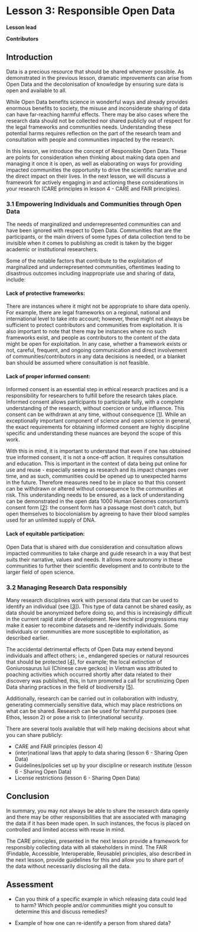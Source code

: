 # Lesson 3: Responsible Open Data

**Lesson lead**

**Contributors**

## Introduction
Data is a precious resource that should be shared whenever possible. As demonstrated in the previous lesson, dramatic improvements can arise from Open Data and the decolonisation of knowledge by ensuring sure data is open and available to all. 

While Open Data benefits science in wonderful ways and already provides enormous benefits to society, the misuse and inconsiderate sharing of data can have far-reaching harmful effects. There may be also cases where the research data should not be collected nor shared publicly out of respect for the legal frameworks and communities needs. Understanding these potential harms requires reflection on the part of the research team and consultation with people and communities impacted by the research. 

In this lesson, we introduce the concept of Responsible Open Data. These are points for consideration when thinking about making data open and managing it once it is open, as well as elaborating on ways for providing impacted communities the opportunity to drive the scientific narrative and the direct impact on their lives. In the next lesson, we will discuss a framework for actively engaging in and actioning these considerations in your research (CARE principles in lesson 4 - CARE and FAIR principles).

### 3.1 Empowering Individuals and Communities through Open Data

The needs of marginalized and underrepresented communities can and have been ignored with respect to Open Data. Communities that are the participants, or the main drivers of some types of data collection tend to be invisible when it comes to publishing as credit is taken by the bigger academic or institutional researchers. 

Some of the notable factors that contribute to the exploitation of marginalized and underrepresented communities, oftentimes leading to disastrous outcomes including inappropriate use and sharing of data, include:  

#### Lack of protective frameworks: 
There are instances where it might not be appropriate to share data openly. For example, there are legal frameworks on a regional, national and international level to take into account; however, these might not always be sufficient to protect contributors and communities from exploitation. It is also important to note that there may be instances where no such frameworks exist, and people as contributors to the content of the data might be open for exploitation. In any case, whether a framework exists or not, careful, frequent, and ongoing communication and direct involvement of communities/contributors in any data decisions is needed, or a blanket ban should be assumed where consultation is not feasible. 

#### Lack of proper informed consent: 
Informed consent is an essential step in ethical research practices and is a responsibility for researchers to fulfill before the research takes place. Informed consent allows participants to participate fully, with a complete understanding of the research, without coercion or undue influence. This consent can be withdrawn at any time, without consequence [[1](https://researchsupport.admin.ox.ac.uk/governance/ethics/resources/consent#:~:text=Informed%20consent%20is%20one%20of,before%20they%20enter%20the%20research.)]. While an exceptionally important component of science and open science in general, the exact requirements for obtaining informed consent are highly discipline specific and understanding these nuances are beyond the scope of this work.  

With this in mind, it is important to understand that even if one has obtained true informed consent, it is not a once-off action. It requires consultation and education. This is important in the context of data being put online for use and reuse - especially seeing as research and its impact changes over time, and as such, communities could be opened up to unexpected harms in the future. Therefore measures need to be in place so that this consent can be withdrawn or altered without consequence to the communities at risk. This understanding needs to be ensured, as a lack of understanding can be demonstrated in the open data 1000 Human Genomes consortium’s consent form [[2](https://www.internationalgenome.org/sites/1000genomes.org/files/docs/Informed%20Consent%20Form%20Template.pdf)]: the consent form has a passage most don’t catch, but open themselves to biocolonialism by agreeing to have their blood samples used for an unlimited supply of DNA.


#### Lack of equitable participation: 
Open Data that is shared with due consideration and consultation allows impacted communities to take charge and guide research in a way that best suits their narrative, values and needs. It allows more autonomy in these communities to further their scientific development and to contribute to the larger field of open science. 

### 3.2 Managing Research Data responsibly
Many research disciplines work with personal data that can be used to identify an individual (see [[3](https://the-turing-way.netlify.app/reproducible-research/rdm/rdm-personal.html)]). This type of data cannot be shared easily, as data should be anonymized before doing so, and this is increasingly difficult in the current rapid state of development. New technical progressions may make it easier to recombine datasets and re-identify individuals. Some individuals or communities are more susceptible to exploitation, as described earlier. 

The accidental detrimental effects of Open Data may extend beyond individuals and affect others; i.e., endangered species or natural resources that should be protected [[4](https://doi.org/10.1038/s41559-018-0608-1)], for example; the local extinction of Goniurosaurus luii (Chinese cave geckos) in Vietnam was attributed to poaching activities which occurred shortly after data related to their discovery was published, this, in turn promoted a call for scrutinizing Open Data sharing practices in the field of biodiversity [[5](https://doi.org/10.1126/science.aan1362)].

Additionally, research can be carried out in collaboration with industry, generating commercially sensitive data, which may place restrictions on what can be shared. Research can be used for harmful purposes (see Ethos, lesson 2) or pose a risk to (inter)national security.

There are several tools available that will help making decisions about what you can share publicly:

* CARE and FAIR principles (lesson 4)
* (inter)national laws that apply to data sharing (lesson 6 - Sharing Open Data)
* Guidelines/policies set up by your discipline or research institute (lesson 6 - Sharing Open Data)
* License restrictions (lesson 6 - Sharing Open Data)

## Conclusion
In summary, you may not always be able to share the research data openly and there may be other responsibilities that are associated with managing the data if it has been made open. In such instances, the focus is placed on controlled and limited access with reuse in mind. 

The CARE principles, presented in the next lesson provide a framework for responsibly collecting data with all stakeholders in mind. The FAIR (Findable, Accessible, Interoperable, Reusable) principles, also described in the next lesson, provide guidelines for this and allow you to share part of the data without necessarily disclosing all the data. 
## Assessment

* Can you think of a specific example in which releasing data could lead to harm? Which people and/or communities might you consult to determine this and discuss remedies?

* Example of how one can re-identify a person from shared data?
